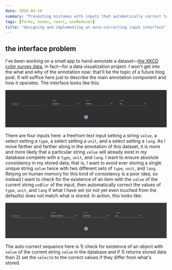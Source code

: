 ```yaml
---
date: 2020-04-19
summary: "Preventing mistakes with inputs that automatically correct to match previously stored information when available."
tags: [forms, hooks, react, useReducer]
title: "designing and implementing an auto-correcting input interface"
---
```


## the interface problem

I've been working on a small app to hand-annotate a dataset—[the XKCD color survey data](https://blog.xkcd.com/2010/05/03/color-survey-results/, "XKCD: color survey results"), in fact—for a data visualization project. I won't get into the what and why of the annotation now: that'll be the topic of a future blog post. It will suffice here just to describe the main annotation component and how it operates. The interface looks like this:

![single row annotation interface](./Row.png)

There are four inputs here: a freefrom text input setting a string `value`, a select setting a `type`, a select setting a `unit`, and a select setting a `lang`. As I move farther and farther along in the annotation of this dataset, it is more and more likely that a particular string `value` will already exist in my database complete with a `type`, `unit`, and `lang`. I want to ensure absolute consistency in my stored data; that is, I want to avoid ever storing a single unique string `value` twice with two different sets of `type`, `unit`, and `lang`. Relying on human memory for this kind of consistency is a poor idea, so instead I want to check for the existence of an item with the `value` of the current string `onBlur` of the input, then automatically correct the values of `type`, `unit`, and `lang` if what I have set (or not yet even touched from the defaults) does not match what is stored. In action, this looks like:

![autocorrecting interface](./auto-correcting-row.gif)

The auto-correct sequence here is 1) check for existence of an object with `value` of the current string `value` in the database and if 1) returns stored data then 2) set the `select`s to the correct values if they differ from what's stored.
